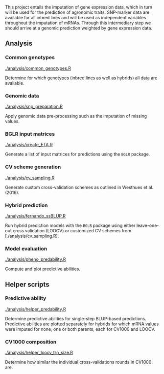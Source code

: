 This project entails the imputation of gene expression data, which in turn will
be used for the prediction of agronomic traits.
SNP-marker data are available for all inbred lines and will be used as
independent variables throughout the imputation of mRNAs.
Through this intermediary step we should arrive at a genomic prediction
weighted by gene expression data.


## Analysis
### Common genotypes
[./analysis/common_genotypes.R](./analysis/common_genotypes.R)

Determine for which genotypes (inbred lines as well as hybrids) all data are
available.

### Genomic data
[./analysis/snp_preparation.R](./analysis/snp_preparation.R)

Apply genomic data pre-processing such as the imputation of missing values.

### BGLR input matrices
[./analysis/create_ETA.R](./analysis/create_ETA.R)

Generate a list of input matrices for predictions using the `BGLR` package.

### CV scheme generation
[./analysis/cv_sampling.R](./analysis/cv_sampling.R)

Generate custom cross-validation schemes as outlined in Westhues et al. (2016).


### Hybrid prediction
[./analysis/fernando_ssBLUP.R](./analysis/fernando_ssBLUP.R)

Run hybrid prediction models with the `BGLR` package using either leave-one-out
cross validation (LOOCV) or customized CV schemes from 
[./analysis/cv_sampling.R].


### Model evaluation
[./analysis/pheno_predability.R](./analysis/pheno_predability.R)

Compute and plot predictive abilities.


## Helper scripts
### Predictive ability
[./analysis/helper_predability.R](./analysis/helper_predability.R)

Determine predictive abilities for single-step BLUP-based predictions.
Predictive abilities are plotted separately for hybrids for which mRNA values
were imputed for none, one or both parents, each for CV1000 and LOOCV.

### CV1000 composition
[./analysis/helper_loocv_trn_size.R](./analysis/helper_loocv_trn_size.R)

Determine how similar the individual cross-validations rounds in CV1000 are.
